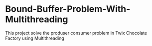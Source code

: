 # Bound-Buffer-Problem-With-Multithreading
This project solve the produser consumer problem in Twix Chocolate Factory using Multithreading



